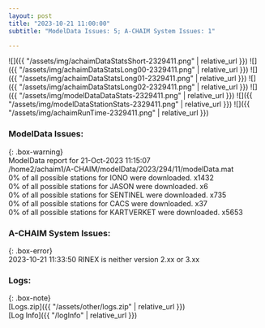 ```yaml
---
layout: post
title: "2023-10-21 11:00:00"
subtitle: "ModelData Issues: 5; A-CHAIM System Issues: 1"

---
```


![]({{ "/assets/img/achaimDataStatsShort-2329411.png" | relative_url }})
![]({{ "/assets/img/achaimDataStatsLong00-2329411.png" | relative_url }})
![]({{ "/assets/img/achaimDataStatsLong01-2329411.png" | relative_url }})
![]({{ "/assets/img/achaimDataStatsLong02-2329411.png" | relative_url }})
![]({{ "/assets/img/modelDataDataStats-2329411.png" | relative_url }})
![]({{ "/assets/img/modelDataStationStats-2329411.png" | relative_url }})
![]({{ "/assets/img/achaimRunTime-2329411.png" | relative_url }})


### ModelData Issues:  
  
{: .box-warning}  
 ModelData report for 21-Oct-2023 11:15:07   
 /home2/achaim1/A-CHAIM/modelData/2023/294/11/modelData.mat   
 0% of all possible stations for IONO were downloaded. x1432   
 0% of all possible stations for JASON were downloaded. x6   
 0% of all possible stations for SENTINEL were downloaded. x735   
 0% of all possible stations for CACS were downloaded. x37   
 0% of all possible stations for KARTVERKET were downloaded. x5653   
  
### A-CHAIM System Issues:  
  
{: .box-error}  
2023-10-21 11:33:50 RINEX is neither version 2.xx or 3.xx  

### Logs:  
  
{: .box-note}  
[Logs.zip]({{ "/assets/other/logs.zip" | relative_url }})  
[Log Info]({{ "/logInfo" | relative_url }})  
